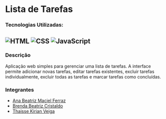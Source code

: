 # Lista de Tarefas

### Tecnologias Utilizadas:
## ![HTML](https://img.shields.io/badge/HTML5-E34F26?style=for-the-badge&logo=html5&logoColor=white) ![CSS](https://img.shields.io/badge/CSS3-1572B6?style=for-the-badge&logo=css3&logoColor=white) ![JavaScript](https://img.shields.io/badge/JavaScript-F7DF1E?style=for-the-badge&logo=javascript&logoColor=black) 


### Descrição
Aplicação web simples para gerenciar uma lista de tarefas. A interface permite adicionar novas tarefas, editar tarefas existentes, excluir tarefas individualmente, excluir todas as tarefas e marcar tarefas como concluídas.


### Integrantes
<ul>
  <li><a href="https://github.com/anabmferraz">Ana Beatriz Maciel Ferraz</a></li>
  <li><a href="https://github.com/brendacristaldo">Brenda Beatriz Cristaldo</a></li>
  <li><a href="https://github.com/Thakirian">Thaisse Kirian Veiga</a></li>
</ul>
